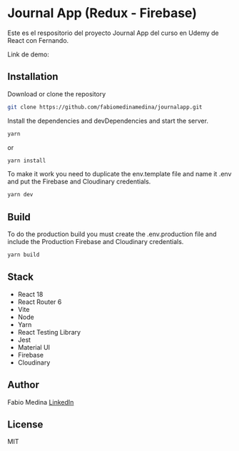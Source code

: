 # Journal App (Redux - Firebase)
Este es el respositorio del proyecto Journal App del curso en Udemy de React con Fernando.

Link de demo: 

## Installation

Download or clone the repository
```sh
git clone https://github.com/fabiomedinamedina/journalapp.git
```

Install the dependencies and devDependencies and start the server.
```sh
yarn
```
or
```sh
yarn install
```

To make it work you need to duplicate the env.template file and name it .env and put the Firebase and Cloudinary credentials.
```sh
yarn dev
```

## Build
To do the production build you must create the .env.production file and include the Production Firebase and Cloudinary credentials.
```sh
yarn build
```

## Stack
- React 18
- React Router 6
- Vite
- Node
- Yarn
- React Testing Library
- Jest
- Material UI
- Firebase
- Cloudinary

## Author
Fabio Medina [LinkedIn][linkedin]

## License

MIT

[linkedin]: <https://www.linkedin.com/in/fabio-medina-medina/>